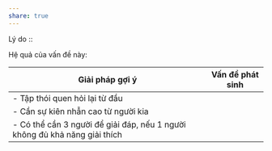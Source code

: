 ```yaml
---
share: true
---
```

Lý do :: 

Hệ quả của vấn đề này:


| Giải pháp gợi ý                                                            | Vấn đề phát sinh |
| -------------------------------------------------------------------------- | ---------------- |
| - Tập thói quen hỏi lại từ đầu                                             |                  |
| - Cần sự kiên nhẫn cao từ người kia                                        |                  |
| - Có thể cần 3 người để giải đáp, nếu 1 người không đủ khả năng giải thích |                  |                                                                           |                  |